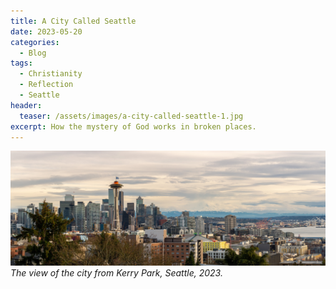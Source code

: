 ```yaml
---
title: A City Called Seattle
date: 2023-05-20
categories:
  - Blog
tags:
  - Christianity
  - Reflection
  - Seattle
header:
  teaser: /assets/images/a-city-called-seattle-1.jpg
excerpt: How the mystery of God works in broken places.
---
```


![](/assets/images/a-city-called-seattle-1.jpg)
_The view of the city from Kerry Park, Seattle, 2023._
